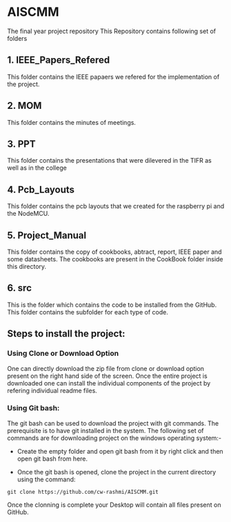 # AISCMM
The final year project repository
This Repository contains following set of folders

## 1. IEEE_Papers_Refered
This folder contains the IEEE papaers we refered for the implementation of the project.

## 2. MOM
This folder contains the minutes of meetings.

## 3. PPT 
This folder contains the presentations that were dilevered in the TIFR as well as in the college

## 4. Pcb_Layouts
This folder contains the pcb layouts that we created for the raspberry pi and the NodeMCU.

## 5. Project_Manual
This folder contains the copy of cookbooks, abtract, report, IEEE paper and some datasheets. The cookbooks are present in the CookBook folder inside this directory.

## 6. src
This is the folder which contains the code to be installed from the GitHub. This folder contains the subfolder for each type of code.


## Steps to install the project:
### Using Clone or Download Option
One can directly download the zip file from clone or download option present on the right hand side of the screen. Once the entire project is downloaded one can install the individual components of the project by refering individual readme files.

### Using Git bash:
The git bash can be used to download the project with git commands. The prerequisite is to have git installed in the system. The following set of commands are for downloading project on the windows operating system:-
* Create the empty folder and open git bash from it by right click and then open git bash from here. 

* Once the git bash is opened, clone the project in the current directory using the command:
```
git clone https://github.com/cw-rashmi/AISCMM.git
```
Once the clonning is complete your Desktop will contain all files present on GitHub.
